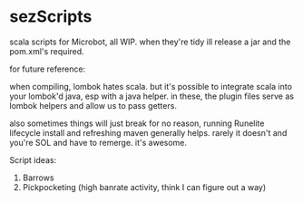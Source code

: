# sezScripts
scala scripts for Microbot, all WIP. when they're tidy ill release a jar and the pom.xml's required.

for future reference:

when compiling, lombok hates scala. but it's possible to integrate scala into your lombok'd java, esp with a java helper. in these, the plugin files serve as lombok helpers and allow us to pass getters. 

also sometimes things will just break for no reason, running Runelite lifecycle install and refreshing maven generally helps. rarely it doesn't and you're SOL and have to remerge. it's awesome.

Script ideas:

1. Barrows
2. Pickpocketing (high banrate activity, think I can figure out a way)
